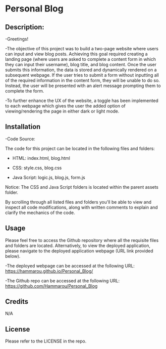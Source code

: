 # Personal Blog


## Description:

-Greetings! 

-The objective of this project was to build a two-page website where users can input and view blog posts. Achieving this goal required creating a landing page (where users are asked to complete a content form in which they can input their username), blog title, and blog content. Once the user submits this information, the data is stored and dynamically rendered on a subsequent webpage. If the user tries to submit a form without inputting all of the required information in the content form, they will be unable to do so. Instead, the user will be presented with an alert message prompting them to complete the form. 

-To further enhance the UX of the website, a toggle has been implemented to each webpage which gives the user the added option of viewing/rendering the page in either dark or light mode.


## Installation

-Code Source:

The code for this project can be located in the following files and folders:

* HTML:
  index.html,
  blog.html

* CSS: 
  style.css,
  blog.css

* Java Script:
  logic.js,
  blog.js,
  form.js



Notice: The CSS and Java Script folders is located within the parent assets folder.

By scrolling through all listed files and folders you'll be able to view and inspect all code modifications, along with written comments to explain and clarify the mechanics of the code.


## Usage

Please feel free to access the Github repository where all the requisite files and folders are located. Alternatively, to view the deployed application, please navigate to the deployed application webpage (URL link provided below).

-The deployed webpage can be accessed at the following URL: https://hammarou.github.io/Personal_Blog/

-The Github repo can be accessed at the following URL: https://github.com/Hammarou/Personal_Blog


## Credits

N/A

## License

Please refer to the LICENSE in the repo.

